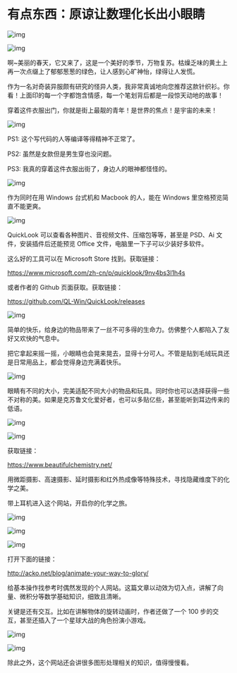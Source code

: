 # 有点东西：原谅让数理化长出小眼睛

![img](https://i.loli.net/2021/10/05/X5IUZ8sk67l4dyN.jpg)





![img](https://i.loli.net/2021/10/06/SjgbvFz2NQowePt.png)

啊~美丽的春天，它又来了，这是一个美好的季节，万物复苏。枯燥乏味的黄土上再一次点缀上了郁郁葱葱的绿色，让人感到心旷神怡，绿得让人发慌。



作为一名对奇装异服颇有研究的怪异人类，我非常真诚地向您推荐这款针织衫。你看！上面印的每一个字都饱含情感，每一个笔划背后都是一段惊天动地的故事！



穿着这件衣服出门，你就是街上最靓的青年！是世界的焦点！是宇宙的未来！

![img](https://i.loli.net/2021/10/06/rZYFACxvzfin9pu.png)

PS1: 这个写代码的人等编译等得精神不正常了。

PS2: 虽然是女款但是男生穿也没问题。

PS3: 我真的穿着这件衣服出街了，身边人的眼神都怪怪的。

![img](https://i.loli.net/2021/10/06/KdyECva6gOrM28S.png)

作为同时在用 Windows 台式机和 Macbook 的人，能在 Windows 里空格预览简直不能更爽。

![img](https://i.loli.net/2021/10/06/zYmljyDEBpMRV6Q.png)

QuickLook 可以查看各种图片、音视频文件、压缩包等等，甚至是 PSD、Ai 文件，安装插件后还能预览 Office 文件，电脑里一下子可以少装好多软件。

这么好的工具可以在 Microsoft Store 找到。获取链接：

https://www.microsoft.com/zh-cn/p/quicklook/9nv4bs3l1h4s

或者作者的 Github 页面获取。获取链接：

https://github.com/QL-Win/QuickLook/releases

![img](https://i.loli.net/2021/10/06/AobsP4x2MzQYO9K.png)

简单的快乐，给身边的物品带来了一丝不可多得的生命力。仿佛整个人都陷入了友好又欢快的气息中。

把它拿起来摇一摇，小眼睛也会晃来晃去，显得十分可人。不管是贴到毛绒玩具还是日常用品上，都会觉得身边充满着快乐。

![img](https://i.loli.net/2021/10/06/zCIZFB27fHmUYAx.png)



眼睛有不同的大小，完美适配不同大小的物品和玩具。同时你也可以选择获得一些不对称的美。如果是克苏鲁文化爱好者，也可以多贴亿些，甚至能听到耳边传来的低语。

![img](https://i.loli.net/2021/10/06/sVCExGaDmIUcwuW.png)

![img](https://i.loli.net/2021/10/06/7hKUNLcj8SsqRfV.png)

获取链接：

https://www.beautifulchemistry.net/

用微距摄影、高速摄影、延时摄影和红外热成像等特殊技术，寻找隐藏维度下的化学之美。

带上耳机进入这个网站，开启你的化学之旅。

![img](https://i.loli.net/2021/10/06/mMwGX2vzLlbuY36.png)

![img](https://i.loli.net/2021/10/06/ydF79gJ56akeSnt.jpg)

![img](https://i.loli.net/2021/10/06/W5slXO6vDMQG34I.png)

打开下面的链接：

http://acko.net/blog/animate-your-way-to-glory/

给基本操作找参考时偶然发现的个人网站。这篇文章以动效为切入点，讲解了向量、微积分等数学基础知识，细致且清晰。

关键是还有交互。比如在讲解物体的旋转动画时，作者还做了一个 100 步的交互，甚至还插入了一个星球大战的角色扮演小游戏。

![img](https://i.loli.net/2021/10/06/4GCJsXEV2BfwZoL.gif)

![img](https://i.loli.net/2021/10/06/SEwQNthAL34qZvc.png)

除此之外，这个网站还会讲很多图形处理相关的知识，值得慢慢看。